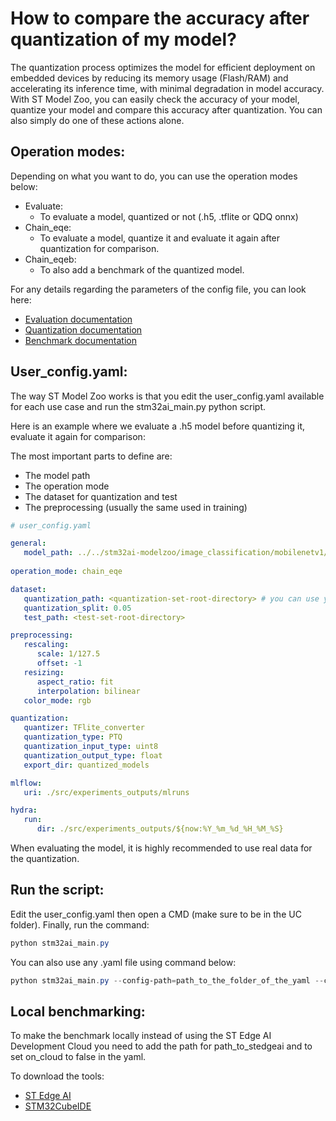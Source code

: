 # How to compare the accuracy after quantization of my model?

The quantization process optimizes the model for efficient deployment on embedded devices by reducing its memory usage (Flash/RAM) and accelerating its inference time, with minimal degradation in model accuracy. With ST Model Zoo, you can easily check the accuracy of your model, quantize your model and compare this accuracy after quantization. You can also simply do one of these actions alone.

## Operation modes:

Depending on what you want to do, you can use the operation modes below:

- Evaluate:
    - To evaluate a model, quantized or not (.h5, .tflite or QDQ onnx)
- Chain_eqe:
    - To evaluate a model, quantize it and evaluate it again after quantization for comparison.
- Chain_eqeb:
    - To also add a benchmark of the quantized model.

For any details regarding the parameters of the config file, you can look here:
- [Evaluation documentation](../README_EVALUATION.md)
- [Quantization documentation](../README_QUANTIZATION.md)
- [Benchmark documentation](../README_BENCHMARKING.md)


## User_config.yaml:

The way ST Model Zoo works is that you edit the user_config.yaml available for each use case and run the stm32ai_main.py python script. 

Here is an example where we evaluate a .h5 model before quantizing it, evaluate it again for comparison:

The most important parts to define are:
- The model path
- The operation mode
- The dataset for quantization and test
- The preprocessing (usually the same used in training)

```yaml
# user_config.yaml

general:
   model_path: ../../stm32ai-modelzoo/image_classification/mobilenetv1/ST_pretrainedmodel_public_dataset/food-101/mobilenet_v1_0.5_224_fft/mobilenet_v1_0.5_224_fft.h5
   
operation_mode: chain_eqe

dataset:
   quantization_path: <quantization-set-root-directory> # you can use your training dataset
   quantization_split: 0.05
   test_path: <test-set-root-directory>  

preprocessing:
   rescaling:
      scale: 1/127.5
      offset: -1
   resizing:
      aspect_ratio: fit
      interpolation: bilinear
   color_mode: rgb

quantization:
   quantizer: TFlite_converter
   quantization_type: PTQ
   quantization_input_type: uint8
   quantization_output_type: float
   export_dir: quantized_models

mlflow:
   uri: ./src/experiments_outputs/mlruns

hydra:
   run:
      dir: ./src/experiments_outputs/${now:%Y_%m_%d_%H_%M_%S}
```
When evaluating the model, it is highly recommended to use real data for the quantization.

## Run the script:

Edit the user_config.yaml then open a CMD (make sure to be in the UC folder). Finally, run the command:

```powershell
python stm32ai_main.py
```
You can also use any .yaml file using command below:
```powershell
python stm32ai_main.py --config-path=path_to_the_folder_of_the_yaml --config-name=name_of_your_yaml_file
```

## Local benchmarking:

To make the benchmark locally instead of using the ST Edge AI Development Cloud you need to add the path for path_to_stedgeai and to set on_cloud to false in the yaml.

To download the tools:
- [ST Edge AI](https://www.st.com/en/embedded-software/x-cube-ai.html)
- [STM32CubeIDE](https://www.st.com/en/development-tools/stm32cubeide.html)


